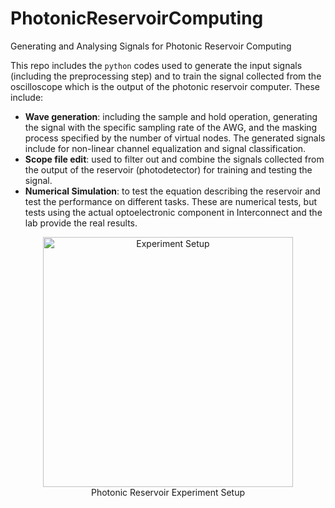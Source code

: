# PhotonicReservoirComputing
Generating and Analysing Signals for Photonic Reservoir Computing

This repo includes the `python` codes used to generate the input signals (including the preprocessing step) and to train the signal collected from the oscilloscope which is the output of the photonic reservoir computer. These include:

- **Wave generation**: including the sample and hold operation, generating the signal with the specific sampling rate of the AWG, and the masking process specified by the number of virtual nodes. The generated signals include for non-linear channel equalization and signal classification.
- **Scope file edit**: used to filter out and combine the signals collected from the output of the reservoir (photodetector) for training and testing the signal.
- **Numerical Simulation**: to test the equation describing the reservoir and test the performance on different tasks. These are numerical tests, but tests using the actual optoelectronic component in Interconnect and the lab provide the real results.

<div align="center">
    <img src="./img/labsetup.jpg" alt="Experiment Setup" width="400"/> <br>
    Photonic Reservoir Experiment Setup 
</div>
